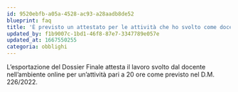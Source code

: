 ```yaml
---
id: 9520ebfb-a05a-4528-ac93-a28aadb8de52
blueprint: faq
title: 'È previsto un attestato per le attività che ho svolto come docente neoassunto?'
updated_by: f1b9007c-1bd1-46f8-87e7-3347789e057e
updated_at: 1667550255
categoria: obblighi
---
```

L’esportazione del Dossier Finale attesta il lavoro svolto dal docente nell’ambiente online per un’attività pari a 20 ore come previsto nel D.M. 226/2022.